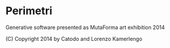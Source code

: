 Perimetri
=========

Generative software presented as MutaForma art exhibition 2014

(C) Copyright 2014 by Catodo and Lorenzo Kamerlengo


